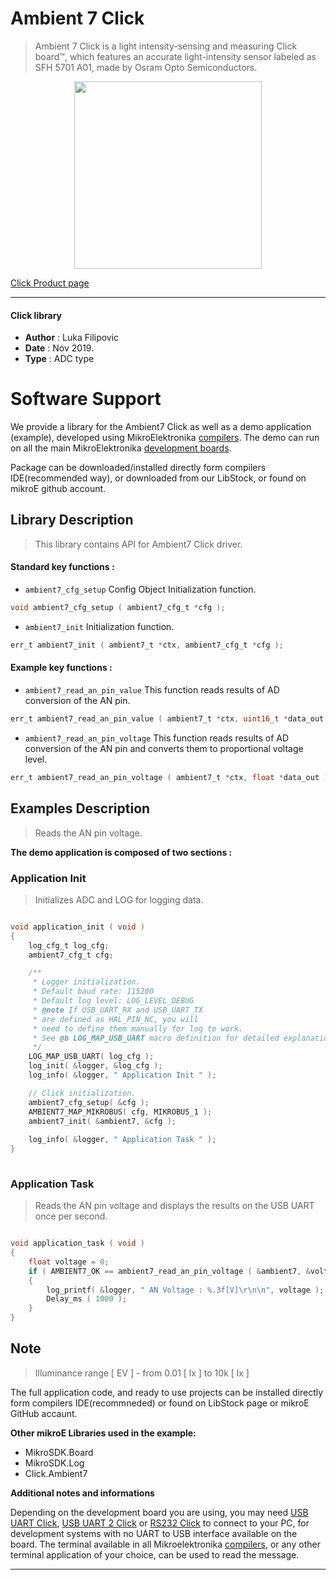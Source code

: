 # Ambient 7 Click

> Ambient 7 Click is a light intensity-sensing and measuring Click board™, which features an accurate light-intensity sensor labeled as SFH 5701 A01, made by Osram Opto Semiconductors.

<p align="center">
  <img src="https://download.mikroe.com/images/click_for_ide/ambient7_click.png" height=300px>
</p>

[Click Product page](https://www.mikroe.com/ambient-7-click)

---


#### Click library 

- **Author**        : Luka Filipovic
- **Date**          : Nov 2019.
- **Type**          : ADC type


# Software Support

We provide a library for the Ambient7 Click 
as well as a demo application (example), developed using MikroElektronika 
[compilers](https://shop.mikroe.com/compilers). 
The demo can run on all the main MikroElektronika [development boards](https://shop.mikroe.com/development-boards).

Package can be downloaded/installed directly form compilers IDE(recommended way), or downloaded from our LibStock, or found on mikroE github account. 

## Library Description

> This library contains API for Ambient7 Click driver.

#### Standard key functions :

- `ambient7_cfg_setup` Config Object Initialization function.
```c
void ambient7_cfg_setup ( ambient7_cfg_t *cfg ); 
```

- `ambient7_init` Initialization function.
```c
err_t ambient7_init ( ambient7_t *ctx, ambient7_cfg_t *cfg );
```

#### Example key functions :

- `ambient7_read_an_pin_value` This function reads results of AD conversion of the AN pin.
```c
err_t ambient7_read_an_pin_value ( ambient7_t *ctx, uint16_t *data_out );
```

- `ambient7_read_an_pin_voltage` This function reads results of AD conversion of the AN pin and converts them to proportional voltage level.
```c
err_t ambient7_read_an_pin_voltage ( ambient7_t *ctx, float *data_out );
```

## Examples Description

> Reads the AN pin voltage.

**The demo application is composed of two sections :**

### Application Init 

> Initializes ADC and LOG for logging data.

```c

void application_init ( void )
{
    log_cfg_t log_cfg;
    ambient7_cfg_t cfg;

    /** 
     * Logger initialization.
     * Default baud rate: 115200
     * Default log level: LOG_LEVEL_DEBUG
     * @note If USB_UART_RX and USB_UART_TX 
     * are defined as HAL_PIN_NC, you will 
     * need to define them manually for log to work. 
     * See @b LOG_MAP_USB_UART macro definition for detailed explanation.
     */
    LOG_MAP_USB_UART( log_cfg );
    log_init( &logger, &log_cfg );
    log_info( &logger, " Application Init " );

    // Click initialization.
    ambient7_cfg_setup( &cfg );
    AMBIENT7_MAP_MIKROBUS( cfg, MIKROBUS_1 );
    ambient7_init( &ambient7, &cfg );
    
    log_info( &logger, " Application Task " );
}
  
```

### Application Task

> Reads the AN pin voltage and displays the results on the USB UART once per second.

```c

void application_task ( void )
{
    float voltage = 0;
    if ( AMBIENT7_OK == ambient7_read_an_pin_voltage ( &ambient7, &voltage ) ) 
    {
        log_printf( &logger, " AN Voltage : %.3f[V]\r\n\n", voltage );
        Delay_ms ( 1000 );
    }
}  

```

## Note

> Illuminance range [ EV ] - from 0.01 [ lx ] to 10k [ lx ]

The full application code, and ready to use projects can be  installed directly form compilers IDE(recommneded) or found on LibStock page or mikroE GitHub accaunt.

**Other mikroE Libraries used in the example:** 

- MikroSDK.Board
- MikroSDK.Log
- Click.Ambient7

**Additional notes and informations**

Depending on the development board you are using, you may need 
[USB UART Click](https://shop.mikroe.com/usb-uart-click), 
[USB UART 2 Click](https://shop.mikroe.com/usb-uart-2-click) or 
[RS232 Click](https://shop.mikroe.com/rs232-click) to connect to your PC, for 
development systems with no UART to USB interface available on the board. The 
terminal available in all Mikroelektronika 
[compilers](https://shop.mikroe.com/compilers), or any other terminal application 
of your choice, can be used to read the message.



---
